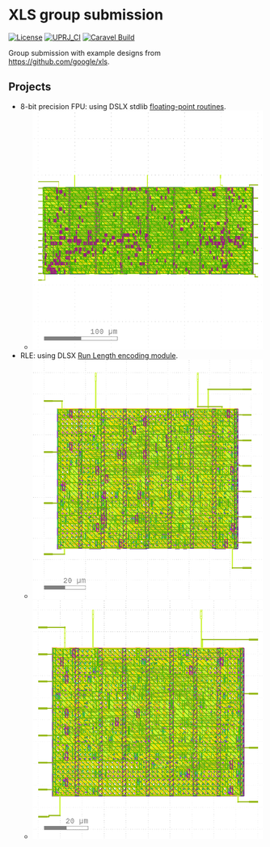 # XLS group submission

[![License](https://img.shields.io/badge/License-Apache%202.0-blue.svg)](https://opensource.org/licenses/Apache-2.0) [![UPRJ_CI](https://github.com/efabless/caravel_project_example/actions/workflows/user_project_ci.yml/badge.svg)](https://github.com/efabless/caravel_project_example/actions/workflows/user_project_ci.yml) [![Caravel Build](https://github.com/efabless/caravel_project_example/actions/workflows/caravel_build.yml/badge.svg)](https://github.com/efabless/caravel_project_example/actions/workflows/caravel_build.yml)

Group submission with example designs from https://github.com/google/xls.

## Projects

- 8-bit precision FPU: using DSLX stdlib [floating-point routines](https://google.github.io/xls/floating_point/).
  - ![8-bit floating point unit](png/fpu8.png)
- RLE: using DLSX [Run Length encoding module](https://github.com/google/xls/tree/main/xls/modules/rle).
  - ![rle1 encoder](png/rle1_enc.png)
  - ![rle1 decoder](png/rle1_dec.png)
